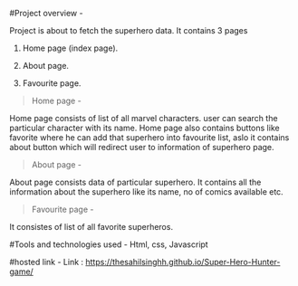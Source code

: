 #Project overview -

Project is about to fetch the superhero data. It contains 3 pages

1. Home page (index page).

2. About page.

3. Favourite page.

> Home page -

Home page consists of list of all marvel characters. user can search the particular character with its name. Home page also contains buttons like favorite where he can add that superhero into favourite list, aslo it contains about button which will redirect user to information of superhero page.

> About page -

About page consists data of particular superhero. It contains all the information about the superhero like its name, no of comics available etc.

> Favourite page -

It consistes of list of all favorite superheros.

#Tools and technologies used - Html, css, Javascript

#hosted link -
Link : https://thesahilsinghh.github.io/Super-Hero-Hunter-game/
